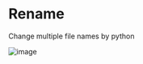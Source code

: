 # Rename

Change multiple file names by python

![image](https://user-images.githubusercontent.com/79956682/118947782-de835200-b981-11eb-94ab-e3130e5d68a8.png)
